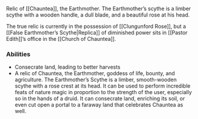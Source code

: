 Relic of [[Chauntea]], the Earthmother. The Earthmother’s scythe is a limber scythe with a wooden handle, a dull blade, and a beautiful rose at his head. 

The true relic is currently in the possession of [[Clungunford Rose]], but a [[False Earthmother’s Scythe|Replica]] of diminished power sits in [[Pastor Edith]]’s office in the [[Church of Chauntea]]. 
### Abilities
 - Consecrate land, leading to better harvests
 - A relic of Chauntea, the Earthmother, goddess of life, bounty, and agriculture. The Earthmother’s Scythe is a limber, smooth-wooden scythe with a rose crest at its head. It can be used to perform incredible feats of nature magic in proportion to the strength of the user, especially so in the hands of a druid. It can consecrate land, enriching its soil, or even cut open a portal to a faraway land that celebrates Chauntea as well.